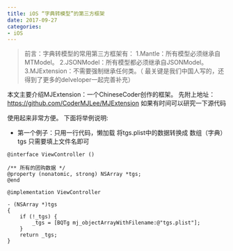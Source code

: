 ```yaml
---
title: iOS “字典转模型”的第三方框架
date: 2017-09-27
categories:
- iOS
---
```


>前言：字典转模型的常用第三方框架有：
>1.Mantle：所有模型必须继承自MTModel。
>2.JSONModel：所有模型都必须继承自JSONModel。
>3.MJExtension：不需要强制继承任何类。（  最关键是我们中国人写的，还得到了更多的delveloper一起完善补充）

本文主要介绍MJExtension：一个ChineseCoder创作的框架。
先附上地址：https://github.com/CoderMJLee/MJExtension
如果有时间可以研究一下源代码

使用起来非常方便。
下面将举例说明:

- 第一个例子：只用一行代码，懒加载 将tgs.plist中的数据转换成 数组（字典）tgs
只需要填上文件名即可

```TGS
@interface ViewController ()

/** 所有的团购数据 */
@property (nonatomic, strong) NSArray *tgs;
@end

@implementation ViewController

- (NSArray *)tgs
{
    if (!_tgs) {
        _tgs = [BQTg mj_objectArrayWithFilename:@"tgs.plist"];
    }
    return _tgs;
}
```
